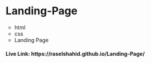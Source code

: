 # Landing-Page
<ul type="circle">
  <li>html</li>
  <li>css</li>
  <li>Landing Page</li>
</ul>
<h4>Live Link: https://raselshahid.github.io/Landing-Page/</h4>
